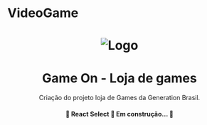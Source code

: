 # VideoGame

<h1 align="center">
  <img alt="Logo" title="#Logo" src="./assets/certificate.png" />
</h1>

<h1 align="center">Game On - Loja de games</h1>
<p align="center">Criação do projeto loja de Games da Generation Brasil.</p>

<h4 align="center"> 
	🚧  React Select 🚀 Em construção...  🚧
</h4>

